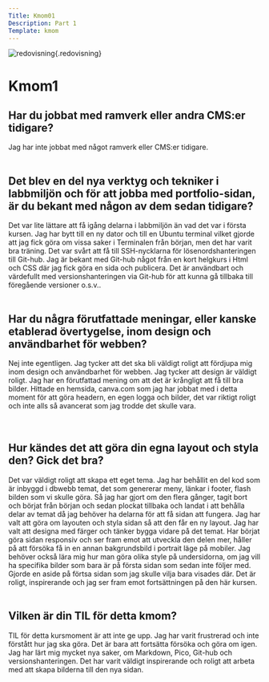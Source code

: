 ```yaml
---
Title: Kmom01
Description: Part 1
Template: kmom
---
```


![redovisning](%assets_url%/img/redovisning.png){.redovisning}

Kmom1
==================

<h2>Har du jobbat med ramverk eller andra CMS:er tidigare?</h2>

Jag har inte jobbat med något ramverk eller CMS:er tidigare. 
<br><br>

<h2>Det blev en del nya verktyg och tekniker i labbmiljön och för att jobba med portfolio-sidan, är du bekant med någon av dem sedan tidigare?</h2>

Det var lite lättare att få igång delarna i labbmiljön än vad det var i första kursen. Jag har bytt till en ny dator och till en Ubuntu terminal vilket gjorde att jag fick göra om vissa saker i Terminalen från början, men det har varit bra träning. Det var svårt att få till SSH-nycklarna för lösenordshanteringen till Git-hub. 
Jag är bekant med Git-hub något från en kort helgkurs i Html och CSS där jag fick göra en sida och publicera. Det är användbart och värdefullt med versionshanteringen via Git-hub för att kunna gå tillbaka till föregående versioner o.s.v..
<br><br>

<h2>Har du några förutfattade meningar, eller kanske etablerad övertygelse, inom design och användbarhet för webben?</h2>

Nej inte egentligen. Jag tycker att det ska bli väldigt roligt att fördjupa mig inom design och användbarhet för webben. Jag tycker att design är väldigt roligt. Jag har en förutfattad mening om att det är krångligt att få till bra bilder. Hittade en hemsida, canva.com som jag har jobbat med i detta moment för att göra headern, en egen logga och bilder, det var riktigt roligt och inte alls så avancerat som jag trodde det skulle vara.  
<br><br>

<h2>Hur kändes det att göra din egna layout och styla den? Gick det bra?</h2>

Det var väldigt roligt att skapa ett eget tema. Jag har behållit en del kod som är inbyggd i dbwebb temat, det som genererar meny, länkar i footer, flash bilden som vi skulle göra. Så jag har gjort om den flera gånger, tagit bort och börjat från början och sedan plockat tillbaka och landat i att behålla delar av temat då jag behöver ha delarna för att få sidan att fungera. Jag har valt att göra om layouten och styla sidan så att den får en ny layout. Jag har valt att designa med färger och tänker bygga vidare på det temat.
Har börjat göra sidan responsiv och ser fram emot att utveckla den delen mer, håller på att försöka få in en annan bakgrundsbild i portrait läge på mobiler. Jag behöver också lära mig hur man göra olika style på undersidorna, om jag vill ha specifika bilder som bara är på första sidan som sedan inte följer med. Gjorde en aside på förtsa sidan som jag skulle vilja bara visades där. Det är roligt, inspirerande och jag ser fram emot fortsättningen på den här kursen. 
<br><br>

<h2>Vilken är din TIL för detta kmom?</h2>

TIL för detta kursmoment är att inte ge upp. Jag har varit frustrerad och inte förstått hur jag ska göra. Det är bara att fortsätta försöka och göra om igen. 
Jag har lärt mig mycket nya saker, om Markdown, Pico, Git-hub och versionshanteringen. Det har varit väldigt inspirerande och roligt att arbeta med att skapa bilderna till den nya sidan. 


